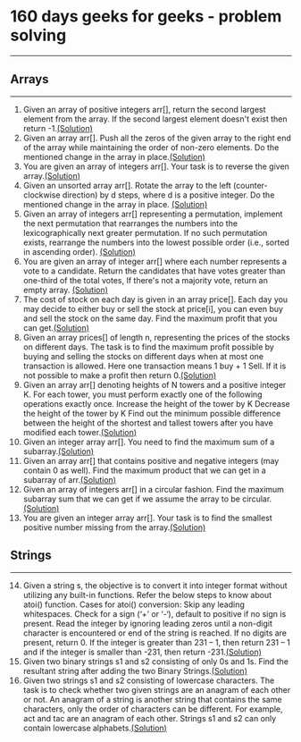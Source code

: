 # 160 days geeks for geeks - problem solving
--------------------------------------------
## Arrays
   ------
1. Given an array of positive integers arr[], return the second largest element from the array. If the second largest element doesn't exist then return -1.[(Solution)](https://github.com/pawang1745/Problem-Solving/blob/main/1.Second%20Largest.py)   
2. Given an array arr[]. Push all the zeros of the given array to the right end of the array while maintaining the order of non-zero elements. Do the mentioned change in the array in place.[(Solution)](https://github.com/pawang1745/Problem-Solving/blob/main/2.Move%20All%20Zeroes%20to%20End.py)
3. You are given an array of integers arr[]. Your task is to reverse the given array.[(Solution)](https://github.com/pawang1745/Problem-Solving/blob/main/3.Reverse%20an%20Array.py)
4. Given an unsorted array arr[]. Rotate the array to the left (counter-clockwise direction) by d steps, where d is a positive integer. Do the mentioned change in the array in place.
[(Solution)](https://github.com/pawang1745/Problem-Solving/blob/main/4.Rotate%20Array.py)
5. Given an array of integers arr[] representing a permutation, implement the next permutation that rearranges the numbers into the lexicographically next greater permutation. If no such permutation exists, rearrange the numbers into the lowest possible order (i.e., sorted in ascending order). [(Solution)](https://github.com/pawang1745/Problem-Solving/blob/main/5.Next%20Permutation.py)
6. You are given an array of integer arr[] where each number represents a vote to a candidate. Return the candidates that have votes greater than one-third of the total votes, If there's not a majority vote, return an empty array. [(Solution)](https://github.com/pawang1745/Problem-Solving/blob/main/6.Majority%20Element%20II.py)
7. The cost of stock on each day is given in an array price[]. Each day you may decide to either buy or sell the stock at price[i], you can even buy and sell the stock on the same day. Find the maximum profit that you can get.[(Solution)](https://github.com/pawang1745/Problem-Solving/blob/main/7.Stock%20Buy%20and%20Sell.py)
8. Given an array prices[] of length n, representing the prices of the stocks on different days. The task is to find the maximum profit possible by buying and selling the stocks on different days when at most one transaction is allowed. Here one transaction means 1 buy + 1 Sell. If it is not possible to make a profit then return 0.[(Solution)](https://github.com/pawang1745/Problem-Solving/blob/main/8.Stock%20Buy%20and%20Sell%20%E2%80%93%20Max%20one%20Transaction%20Allowed.py)
9. Given an array arr[] denoting heights of N towers and a positive integer K.
For each tower, you must perform exactly one of the following operations exactly once.
Increase the height of the tower by K
Decrease the height of the tower by K
Find out the minimum possible difference between the height of the shortest and tallest towers after you have modified each tower.[(Solution)](https://github.com/pawang1745/Problem-Solving/blob/main/9.Minimize%20the%20Heights%20II.py)
10. Given an integer array arr[]. You need to find the maximum sum of a subarray.[(Solution)](https://github.com/pawang1745/Problem-Solving/blob/main/10.Kadane's%20Algorithm.py)
11. Given an array arr[] that contains positive and negative integers (may contain 0 as well). Find the maximum product that we can get in a subarray of arr.[(Solution)](https://github.com/pawang1745/Problem-Solving/blob/main/11.Maximum%20Product%20Subarray.py)
12. Given an array of integers arr[] in a circular fashion. Find the maximum subarray sum that we can get if we assume the array to be circular.[(Solution)](https://github.com/pawang1745/Problem-Solving/blob/main/12.Max%20Circular%20Subarray%20Sum.py)
13. You are given an integer array arr[]. Your task is to find the smallest positive number missing from the array.[(Solution)](https://github.com/pawang1745/Problem-Solving/blob/main/13.Smallest%20Positive%20Missing%20Number.py)

## Strings
   -------
14. Given a string s, the objective is to convert it into integer format without utilizing any built-in functions. Refer the below steps to know about atoi() function.
    Cases for atoi() conversion:
    Skip any leading whitespaces.
    Check for a sign (‘+’ or ‘-‘), default to positive if no sign is present.
    Read the integer by ignoring leading zeros until a non-digit character is encountered or end of the string is reached. If no digits are present, return 0.
    If the integer is greater than 231 – 1, then return 231 – 1 and if the integer is smaller than -231, then return -231.[(Solution)](https://github.com/pawang1745/Problem-Solving/blob/main/14.Implement%20Atoi.py)
15. Given two binary strings s1 and s2 consisting of only 0s and 1s. Find the resultant string after adding the two Binary Strings.[(Solution)](https://github.com/pawang1745/Problem-Solving/blob/main/15.Add%20Binary%20Strings.py)
16. Given two strings s1 and s2 consisting of lowercase characters. The task is to check whether two given strings are an anagram of each other or not. An anagram of a string is another string that contains the same characters, only the order of characters can be different. For example, act and tac are an anagram of each other. Strings s1 and s2 can only contain lowercase alphabets.[(Solution)](https://github.com/pawang1745/Problem-Solving/blob/main/16.Anagram.py)

